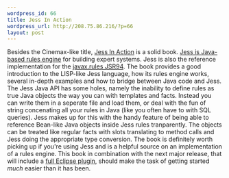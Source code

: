 ```yaml
--- 
wordpress_id: 66
title: Jess In Action
wordpress_url: http://208.75.86.216/?p=66
layout: post
---
```

Besides the Cinemax-like title, <a href="http://www.manning.com/friedman-hill/">Jess In Action</a> is a solid book. <a href="http://herzberg.ca.sandia.gov/jess/">Jess is Java-based rules engine</a> for building expert systems. Jess is also the reference implementation for the <a href="http://www.jcp.org/en/jsr/detail?id=094">javax.rules JSR94</a>. The book provides a good introduction to the LISP-like Jess language, how its rules engine works, several in-depth examples and how to bridge between Java code and Jess. The Jess Java API has some holes, namely the inability to define rules as true Java objects the way you can with templates and facts. Instead you can write them in a seperate file and load them, or deal with the fun of string concenating all your rules in Java (like you often have to with SQL queries). Jess makes up for this with the handy feature of being able to reference Bean-like Java objects inside Jess rules tranparently. The objects can be treated like regular facts with slots translating to method calls and Jess doing the appropriate type conversion. The book is definitely worth picking up if you're using Jess and is a helpful source on an implementation of a rules engine. This book in combination with the next major release, that will include a <a href="http://www.devx.com/Java/Article/17651/0/page/2">full Eclipse plugin</a>, should make the task of getting started <i>much</i> easier than it has been.
